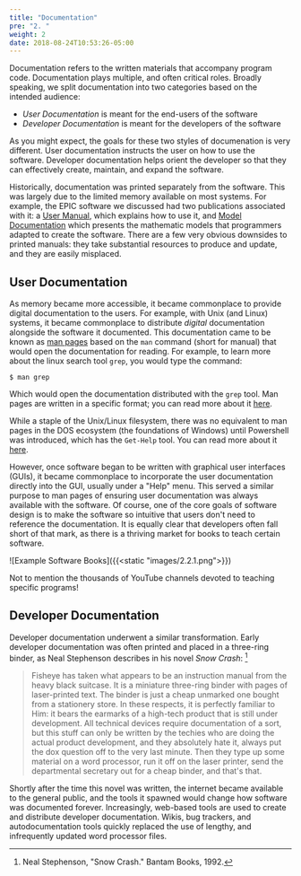 ```yaml
---
title: "Documentation"
pre: "2. "
weight: 2
date: 2018-08-24T10:53:26-05:00
---
```


Documentation refers to the written materials that accompany program code.  Documentation plays multiple, and often critical roles.  Broadly speaking, we split documentation into two categories based on the intended audience:

* _User Documentation_ is meant for the end-users of the software 
* _Developer Documentation_ is meant for the developers of the software

As you might expect, the goals for these two styles of documenation is very different.  User documentation instructs the user on how to use the software.  Developer documentation helps orient the developer so that they can effectively create, maintain, and expand the software.

Historically, documentation was printed separately from the software.  This was largely due to the limited memory available on most systems.  For example, the EPIC software we discussed had two publications associated with it: a [User Manual](http://agrilife.org/epicapex/files/2015/10/EPIC.0810-User-Manual-Sept-15.pdf), which explains how to use it, and [Model Documentation](http://agrilife.org/epicapex/files/2015/05/EpicModelDocumentation.pdf) which presents the mathematic models that programmers adapted to create the software. There are a few very obvious downsides to printed manuals: they take substantial resources to produce and update, and they are easily misplaced.

## User Documentation
As memory became more accessible, it became commonplace to provide digital documentation to the users.  For example, with Unix (and Linux) systems, it became commonplace to distribute _digital_ documentation alongside the software it documented.  This documentation came to be known as [man pages](https://en.wikipedia.org/wiki/Man_page) based on the `man` command (short for manual) that would open the documentation for reading.  For example, to learn more about the linux search tool `grep`, you would type the command:

```
$ man grep 
```

Which would open the documentation distributed with the `grep` tool.  Man pages are written in a specific format; you can read more about it [here](https://liw.fi/manpages/).

While a staple of the Unix/Linux filesystem, there was no equivalent to man pages in the DOS ecosystem (the foundations of Windows) until Powershell was introduced, which has the `Get-Help` tool.  You can read more about it [here](https://docs.microsoft.com/en-us/powershell/scripting/learn/ps101/02-help-system?view=powershell-7).

However, once software began to be written with graphical user interfaces (GUIs), it became commonplace to incorporate the user documentation directly into the GUI, usually under a "Help" menu.  This served a similar purpose to man pages of ensuring user documentation was always available with the software.  Of course, one of the core goals of software design is to make the software so intuitive that users don't need to reference the documentation. It is equally clear that developers often fall short of that mark, as there is a thriving market for books to teach certain software.

![Example Software Books]({{<static "images/2.2.1.png">}})

Not to mention the thousands of YouTube channels devoted to teaching specific programs!

## Developer Documentation 

Developer documentation underwent a similar transformation. Early developer documentation was often printed and placed in a three-ring binder, as Neal Stephenson describes in his novel _Snow Crash_: [^stephenson1992]

[^stephenson1992]: Neal Stephenson, "Snow Crash." Bantam Books, 1992.  

<blockquote>
Fisheye has taken what appears to be an instruction manual from the heavy black suitcase. It is a miniature three-ring binder with pages of laser-printed text. The binder is just a cheap unmarked one bought from a stationery store. In these respects, it is perfectly familiar to Him: it bears the earmarks of a high-tech product that is still under development. All technical devices require documentation of a sort, but this stuff can only be written by the techies who are doing the actual product development, and they absolutely hate it, always put the dox question off to the very last minute. Then they type up some material on a word processor, run it off on the laser printer, send the departmental secretary out for a cheap binder, and that's that.
</blockquote>

Shortly after the time this novel was written, the internet became available to the general public, and the tools it spawned would change how software was documented forever.  Increasingly, web-based tools are used to create and distribute developer documentation.  Wikis, bug trackers, and autodocumentation tools quickly replaced the use of lengthy, and infrequently updated word processor files.

